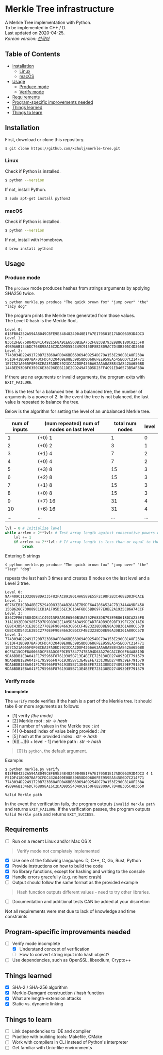 # Merkle Tree infrastructure

A Merkle Tree implementation with Python.  
To be implemented in C++ / D.  
Last updated on 2020-04-25.  
*Korean version: [한국어](README_ko.md)*

## Table of Contents
  - [Installation](#installation)
    - [Linux](#linux)
    - [macOS](#macos)
  - [Usage](#usage)
    - [Produce mode](#produce-mode)
    - [Verify mode](#verify-mode)
  - [Requirements](#requirements)
  - [Program-specific improvements needed](#program-specific-improvements-needed)
  - [Things learned](#things-learned)
  - [Things to learn](#things-to-learn)

## Installation

First, download or clone this repository.

```
$ git clone https://github.com/kchulj/merkle-tree.git
```

### Linux

Check if Python is installed.
```bash
$ python --version
```

If not, install Python.
```bash
$ sudo apt-get install python3
```

### macOS

Check if Python is installed.
```bash
$ python --version
```

If not, install with Homebrew.
```bash
$ brew install python3
```

## Usage

### Produce mode

The `produce` mode produces hashes from strings arguments by applying SHA256 twice.  

```
$ python merkle.py produce "The quick brown fox" "jump over" "the" "lazy dog"
```

The program prints the Merkle tree generated from those values.  
The Level 0 hash is the Merkle Root.

```
Level 0:
018FB04252A594A8049CBFE9E34848249040E1FA7E170501E17ADC06393D4DC3
Level 1:
836C2FE675884DB41C49215F8A91E6560B1EA752F683DB793E9B86180CA235F8
49B9A6B1346DC768898A16C2DAD9D554349C9150F8B2809AC7D48B305C4D3650
Level 2:
7743034D22491720B723B68AFD046BE66969409254DC79A153E290C81A8F238A
F51DF418D9D7BAFDCFDC4320409E08E39858D0D686FEE959EA545E6D7C214F71
1E7C521A055F0F08CEA3FADED5923CCA2D8F4366A62AAA8A8B843A842AA656B8
144BEE93D8F6350C6E38C96EEB11DE2CD249A7BD5D23FF4C91EB46573B5AF3BA
```

If there are no arguments or invalid arguments, the program exits with `EXIT_FAILURE`.

This is the test for a balanced tree. In a balanced tree, the number of arguments is a power of 2. In the event the tree is not balanced, the last value is repeated to balance the tree.

Below is the algorithm for setting the level of an unbalanced Merkle tree.

num of inputs | (num repeated) num of nodes on last level | total num nodes | level
------- | ------- | ------- | ------- 
1 | (+0) 1 | 1 | 0 
2 | (+0) 2 | 3 | 1 
3 | (+1) 4 | 7 | 2 
4 | (+0) 4 | 7 | 2 
5 | (+3) 8 | 15 | 3 
6 | (+2) 8 | 15 | 3 
7 | (+1) 8 | 15 | 3 
8 | (+0) 8 | 15 | 3 
9 | (+7) 16 | 31 | 4 
10 | (+6) 16 | 31 | 4 
...  | ... | ... | ... 

```python
lvl = 0 # Initialize level
while arrlen > 2**lvl: # Test array length against consecutive powers of 2
    lvl += 1
    if arrlen <= 2**lvl: # If array length is less than or equal to the next power, break loop and set level
        break
```

Entering 5 strings

```
$ python merkle.py produce "The quick brown fox" "jump over" "the" "lazy" "dog"
```

repeats the last hash 3 times and creates 8 nodes on the last level and a Level 3 tree.

```
Level 0:
9AF409C11D320898DA335F82FAC8918014A6589E55F2C98F2B3C468ED83F6ACE
Level 1:
6E76CEB1CBD48BE752949D832B4AB2848E7B9DF6A4286A524C7B134A4A9DF458
156B626C730889C1CD1A1F05D55EC3C16AF6DC5BD6977E0BE2A1935C86A74CCF
Level 2:
836C2FE675884DB41C49215F8A91E6560B1EA752F683DB793E9B86180CA235F8
31A1892ED0C9857597D9D8902E1A05D5A3A99DEAD7FADB9E69BF319FC22C1AE6
CBBC43D5431E285C2770E9F9084663CB6CCF4B23228DD8E90A30B361A80CC57D
CBBC43D5431E285C2770E9F9084663CB6CCF4B23228DD8E90A30B361A80CC57D
Level 3:
7743034D22491720B723B68AFD046BE66969409254DC79A153E290C81A8F238A
F51DF418D9D7BAFDCFDC4320409E08E39858D0D686FEE959EA545E6D7C214F71
1E7C521A055F0F08CEA3FADED5923CCA2D8F4366A62AAA8A8B843A842AA656B8
6CFAC15CDF8A0065DCF55ADC0F9CE57847747EA94D63A276CACCEC6F64A8819D
9DA6BDB1E8A041F1795966F87619385B713E4BEFE723130ED2748939EF791579
9DA6BDB1E8A041F1795966F87619385B713E4BEFE723130ED2748939EF791579
9DA6BDB1E8A041F1795966F87619385B713E4BEFE723130ED2748939EF791579
9DA6BDB1E8A041F1795966F87619385B713E4BEFE723130ED2748939EF791579
```

### Verify mode

**Incomplete**

The ```verify``` mode verifies if the hash is a part of the Merkle tree.
It should take 6 or more arguments as follows:  
- [1] verify *(the mode)*
- [2] Merkle root : *str -> hash*
- [3] number of values in the Merkle tree : *int*
- [4] 0-based index of value being provided : *int*
- [5] hash at the provided index : *str -> hash*
- [6][...][6 + level - 1] merkle path : *str -> hash*

> [0] is ```python```, the default argument.

Example:
```
$ python merkle.py verify 018FB04252A594A8049CBFE9E34848249040E1FA7E170501E17ADC06393D4DC3 4 1 F51DF418D9D7BAFDCFDC4320409E08E39858D0D686FEE959EA545E6D7C214F71 7743034D22491720B723B68AFD046BE66969409254DC79A153E290C81A8F238A 49B9A6B1346DC768898A16C2DAD9D554349C9150F8B2809AC7D48B305C4D3650
```
```
Valid Merkle path
```

In the event the verification fails, the program outputs ```Invalid Merkle path``` and returns ```EXIT_FAILURE```. If the verification passes, the program outputs  ```Valid Merkle path``` and returns ```EXIT_SUCCESS```.

## Requirements
- [ ] Run on a recent Linux and/or Mac OS X
> Verify mode not completely implemented
- [x] Use one of the following languages: D, C++, C, Go, Rust, Python
- [x] Provide instructions on how to build the code
- [x] No library functions, except for hashing and writing to the console
- [x] Handle errors gracefully (e.g. no hard crash)
- [ ] Output should follow the same format as the provided example
> Hash function outputs different values - need to try other libraries.
- [ ] Documentation and additional tests CAN be added at your discretion

Not all requirements were met due to lack of knowledge and time constraints. 

## Program-specific improvements needed
- [ ] Verify mode incomplete
  - [x] Understand concept of verification
  - [ ] How to convert string input into hash object?
- [ ] Use dependencies, such as OpenSSL, libsodium, Crypto++

## Things learned
- [x] SHA-2 / SHA-256 algorithm
- [x] Merkle-Damgard construction / hash function
- [x] What are length-extension attacks
- [x] Static vs. dynamic linking

## Things to learn
- [ ] Link dependencies to IDE and compiler
- [ ] Practice with building tools: Makefile, CMake
- [ ] Work with compilers in CLI instead of Python's interpreter
- [ ] Get familiar with Unix-like environments

